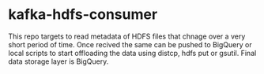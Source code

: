 # kafka-hdfs-consumer
This repo targets to read metadata of HDFS files that chnage over a very short period of time. 
Once recived the same can be pushed to BigQuery or local scripts to start offloading the data using distcp, hdfs put or gsutil.
Final data storage layer is BigQuery.
